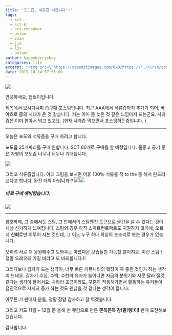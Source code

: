 ```yaml
---
title: '포도즙, 석류즙 사봅니다!!'
tags:
  - sct
  - sct-kr
  - sct-consumer
  - union
  - zzan
  - jjm
  - liv
  - palnet
author: happyberrysboy
categories: life
excerpt: "<img src=\"https://steemitimages.com/0x0/https:/\" />\r\n/cdn.steemitimages.com/DQmeVyCnkva2SjkjT5mk9XPo2BJzbK7szFE1pDqqAHrSBsC/WHALE_TITLE_COLORED_LOW.jpg)  안녕하세요, 햅뽀이입니다.  제목에서 보시다시피 즙구매 포스팅입니다. 최근 AAA에서 석류즙까지 추가가 되어, 바야흐로 즙의 시대가 온 것 같습니다. 저는 이미 좀 늦은 것 같은....."
date: 2019-10-14 07:55:09
---
```


![](https://steemitimages.com/0x0/https://cdn.steemitimages.com/DQmeVyCnkva2SjkjT5mk9XPo2BJzbK7szFE1pDqqAHrSBsC/WHALE_TITLE_COLORED_LOW.jpg)

안녕하세요, 햅뽀이입니다.

제목에서 보시다시피 즙구매 포스팅입니다. 최근 AAA에서 석류즙까지 추가가 되어, 바야흐로 즙의 시대가 온 것 같습니다. 저는 이미 좀 늦은 것 같은 느낌마저 드는군요. 사과즙은 이미 받아서 먹고 있고요. (현재 사과즙 먹으면서 포스팅하는중입니다. )



___


오늘은 포도와 석류즙을 구매 하려고 합니다.

포도즙 25개짜리를 구매 원합니다. SCT 80개로 구매를 할 예정입니다. 
물좋고 공기 좋은 가평의 포도즙 너무나 너무나 기대됩니다.

![](https://cdn.steemitimages.com/DQmXdBZZtpG4YQBovvB3BNZW2WXthw8RJzniJ9hfyGV5Sc7/image.png)



그리고 석류즙입니다.
아래 그림을 보시면 어휴 100％ 석류를 착 to the 즙 해서 만드러 낸다고 합니다. 완전 대박 아닙니꽈!?
![](https://cdn.steemitimages.com/DQmdKatcjJzSgcHXR8xv4gpaGrTpUSLxmMCnjZNvXKNxuLc/image.png)![](https://cdn.steemitimages.com/DQmQNziBkBPsBNLzVruvyjZ4HdKvgzCJTJW2bTaAyvdtHNL/image.png)

##### 바로 구매 해버렸습니다.
![](https://cdn.steemitimages.com/DQmVPh2F7L2KLu38Ka96XoA2QwmHNzfwmzHYRF2A1QVFAUC/image.png)




___

암호화폐, 그 중에서도 스팀, 그 안에서의 스팀엔진 토큰으로 물건을 살 수 있다는 것이 새삼 신기하게 느껴집니다. 스팀의 경우 아직 스마트컨트랙트도 지원하지 않기에, 오로지 **신뢰**로만 이루어 지는 것인데, 그 어느 누구 하나 의심의 눈초리로 보는 경우가 없습니다.

오히려 서로 더 응원해주고 도와주는 아름다운 모습들만 가득할 뿐이지요. 이런 스팀!! 정말 오래오래 가길 바라고 또 바래봅니다.!!

그러다보니 갑자기 드는 생각이, 너무 빠른 커뮤니티의 확장이 꼭 좋은 것인가 하는 생각이 드네요. 갑자기 수십, 수백, 수천의 유저가 늘어나면 지금의 분위기와 사뭇 달라 질것 같다는 생각이 들어서요. 차라리 조금이라도, 꾸준히 적응해가면서 활동하는 유저들이 점진적으로 서서히 증가 하는 것도 괜찮을 것 같다는 생각이 듭니다.

아무튼..!! 판매자 분들, 정말 정말 감사하고 잘 먹겠습니다.

 그리고 저도 11월 ~ 12월 쯤 올해 딴 햇감으로 만든 **쫀득쫀득 감!말!랭!이!** 판매 도전해보겠습니다.

감사합니다.